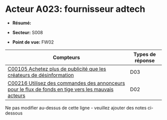 # Acteur A023: fournisseur adtech

* **Résumé:**

* **Secteur:** S008

* **Point de vue:** FW02


|Compteurs |Types de réponse |
|-------- |-------------- |
|[C00105 Achetez plus de publicité que les créateurs de désinformation](../../generated_pages/counters/C00105.md) |D03 |
|[C00216 Utilisez des commandes des annonceurs pour le flux de fonds en tige vers les mauvais acteurs](../../generated_pages/counters/C00216.md) |D02 |


Ne pas modifier au-dessus de cette ligne - veuillez ajouter des notes ci-dessous